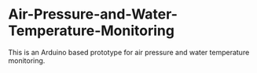 # Air-Pressure-and-Water-Temperature-Monitoring
This is an Arduino based prototype for air pressure and water temperature monitoring.
